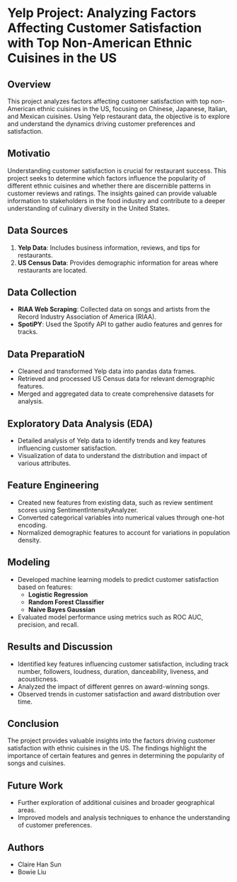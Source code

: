 # Yelp Project: Analyzing Factors Affecting Customer Satisfaction with Top Non-American Ethnic Cuisines in the US

## Overview
This project analyzes factors affecting customer satisfaction with top non-American ethnic cuisines in the US, focusing on Chinese, Japanese, Italian, and Mexican cuisines. Using Yelp restaurant data, the objective is to explore and understand the dynamics driving customer preferences and satisfaction.

## Motivatio
Understanding customer satisfaction is crucial for restaurant success. This project seeks to determine which factors influence the popularity of different ethnic cuisines and whether there are discernible patterns in customer reviews and ratings. The insights gained can provide valuable information to stakeholders in the food industry and contribute to a deeper understanding of culinary diversity in the United States.

## Data Sources
1. **Yelp Data**: Includes business information, reviews, and tips for restaurants.
2. **US Census Data**: Provides demographic information for areas where restaurants are located.

## Data Collection
- **RIAA Web Scraping**: Collected data on songs and artists from the Record Industry Association of America (RIAA).
- **SpotiPY**: Used the Spotify API to gather audio features and genres for tracks.

## Data PreparatioN
- Cleaned and transformed Yelp data into pandas data frames.
- Retrieved and processed US Census data for relevant demographic features.
- Merged and aggregated data to create comprehensive datasets for analysis.

## Exploratory Data Analysis (EDA)
- Detailed analysis of Yelp data to identify trends and key features influencing customer satisfaction.
- Visualization of data to understand the distribution and impact of various attributes.

## Feature Engineering
- Created new features from existing data, such as review sentiment scores using SentimentIntensityAnalyzer.
- Converted categorical variables into numerical values through one-hot encoding.
- Normalized demographic features to account for variations in population density.

## Modeling
- Developed machine learning models to predict customer satisfaction based on features:
  - **Logistic Regression**
  - **Random Forest Classifier**
  - **Naive Bayes Gaussian**
- Evaluated model performance using metrics such as ROC AUC, precision, and recall.

## Results and Discussion
- Identified key features influencing customer satisfaction, including track number, followers, loudness, duration, danceability, liveness, and acousticness.
- Analyzed the impact of different genres on award-winning songs.
- Observed trends in customer satisfaction and award distribution over time.

## Conclusion
The project provides valuable insights into the factors driving customer satisfaction with ethnic cuisines in the US. The findings highlight the importance of certain features and genres in determining the popularity of songs and cuisines.

## Future Work
- Further exploration of additional cuisines and broader geographical areas.
- Improved models and analysis techniques to enhance the understanding of customer preferences.

## Authors
- Claire Han Sun
- Bowie Liu
